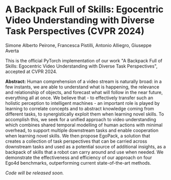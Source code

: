 # A Backpack Full of Skills: Egocentric Video Understanding with Diverse Task Perspectives (CVPR 2024)

Simone Alberto Peirone, Francesca Pistilli, Antonio Alliegro, Giuseppe Averta

This is the official PyTorch implementation of our work "A Backpack Full of Skills: Egocentric Video Understanding with Diverse Task Perspectives", accepted at CVPR 2024.

**Abstract:** Human comprehension of a video stream is naturally broad: in a few instants, we are able to understand what is happening, the relevance and relationship of objects, and forecast what will follow in the near future, everything all at once. We believe that - to effectively transfer such an holistic perception to intelligent machines - an important role is played by learning to correlate concepts and to abstract knowledge coming from different tasks, to synergistically exploit them when learning novel skills. To accomplish this, we seek for a unified approach to video understanding which combines shared temporal modelling of human actions with minimal overhead, to support multiple downstream tasks and enable cooperation when learning novel skills. We then propose EgoPack, a solution that creates a collection of task perspectives that can be carried across downstream tasks and used as a potential source of additional insights, as a backpack of skills that a robot can carry around and use when needed. We demonstrate the effectiveness and efficiency of our approach on four Ego4d benchmarks, outperforming current state-of-the-art methods.

*Code will be released soon.*
